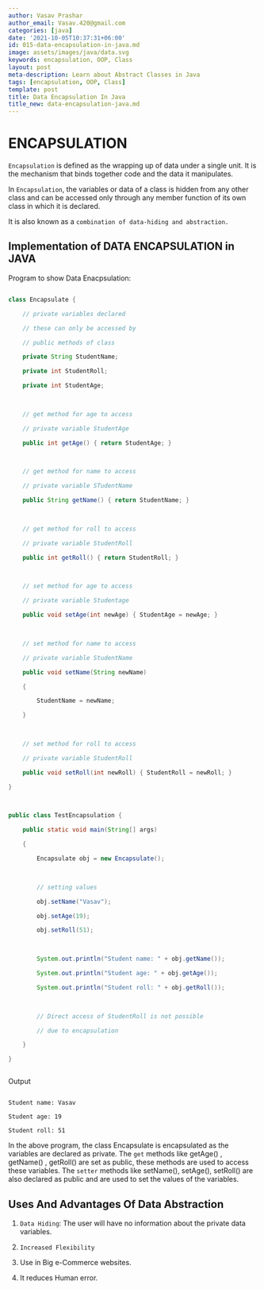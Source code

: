 ```yaml
---
author: Vasav Prashar
author_email: Vasav.420@gmail.com
categories: [java]
date: '2021-10-05T10:37:31+06:00'
id: 015-data-encapsulation-in-java.md
image: assets/images/java/data.svg
keywords: encapsulation, OOP, Class
layout: post
meta-description: Learn about Abstract Classes in Java
tags: [encapsulation, OOP, Class]
template: post
title: Data Encapsulation In Java
title_new: data-encapsulation-java.md
---
```




# ENCAPSULATION



`Encapsulation` is defined as the wrapping up of data under a single unit. It is the mechanism that binds together code and the data it manipulates.

In `Encapsulation`, the variables or data of a class is hidden from any other class and can be accessed only through any member function of its own class in which it is declared.



It is also known as a `combination of data-hiding and abstraction.`



## Implementation of DATA ENCAPSULATION in JAVA



Program to show Data Enacpsulation:



```java

class Encapsulate {

    // private variables declared

    // these can only be accessed by

    // public methods of class

    private String StudentName;

    private int StudentRoll;

    private int StudentAge;

 

    // get method for age to access

    // private variable StudentAge

    public int getAge() { return StudentAge; }

 

    // get method for name to access

    // private variable STudentName

    public String getName() { return StudentName; }

 

    // get method for roll to access

    // private variable StudentRoll

    public int getRoll() { return StudentRoll; }

 

    // set method for age to access

    // private variable Studentage

    public void setAge(int newAge) { StudentAge = newAge; }

 

    // set method for name to access

    // private variable StudentName

    public void setName(String newName)

    {

        StudentName = newName;

    }

 

    // set method for roll to access

    // private variable StudentRoll

    public void setRoll(int newRoll) { StudentRoll = newRoll; }

}

 

public class TestEncapsulation {

    public static void main(String[] args)

    {

        Encapsulate obj = new Encapsulate();

 

        // setting values

        obj.setName("Vasav");

        obj.setAge(19);

        obj.setRoll(51);

 

        System.out.println("Student name: " + obj.getName());

        System.out.println("Student age: " + obj.getAge());

        System.out.println("Student roll: " + obj.getRoll());

 

        // Direct access of StudentRoll is not possible

        // due to encapsulation

    }

}



```

Output

```

Student name: Vasav

Student age: 19

Student roll: 51

```



In the above program, the class Encapsulate is encapsulated as the variables are declared as private. The `get` methods like getAge() , getName() , getRoll() are set as public, these methods are used to access these variables. The `setter` methods like setName(), setAge(), setRoll() are also declared as public and are used to set the values of the variables.



## Uses And Advantages Of Data Abstraction



1. `Data Hiding`: The user will have no information about the private data variables.

2. `Increased Flexibility`

3. Use in Big e-Commerce websites.

4. It reduces Human error.
